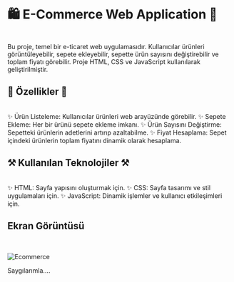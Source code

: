 # 🛍️ E-Commerce Web Application 🎀
<br/>
Bu proje, temel bir e-ticaret web uygulamasıdır. 
Kullanıcılar ürünleri görüntüleyebilir, sepete ekleyebilir, 
sepette ürün sayısını değiştirebilir ve toplam fiyatı görebilir. 
Proje HTML, CSS ve JavaScript kullanılarak geliştirilmiştir.

##  🎉 Özellikler 🎉
<br/>
✨ Ürün Listeleme: Kullanıcılar ürünleri web arayüzünde görebilir.
✨ Sepete Ekleme: Her bir ürünü sepete ekleme imkanı.
✨ Ürün Sayısını Değiştirme: Sepetteki ürünlerin adetlerini artırıp azaltabilme.
✨ Fiyat Hesaplama: Sepet içindeki ürünlerin toplam fiyatını dinamik olarak hesaplama.

## ⚒️ Kullanılan Teknolojiler ⚒️
<br/>
✨ HTML: Sayfa yapısını oluşturmak için.
✨ CSS: Sayfa tasarımı ve stil uygulamaları için.
✨ JavaScript: Dinamik işlemler ve kullanıcı etkileşimleri için.

## Ekran Görüntüsü
<br/>


![Ecommerce](https://github.com/user-attachments/assets/96cf25bb-4a92-49c0-a5d1-ba3b87817898)


Saygılarımla....
